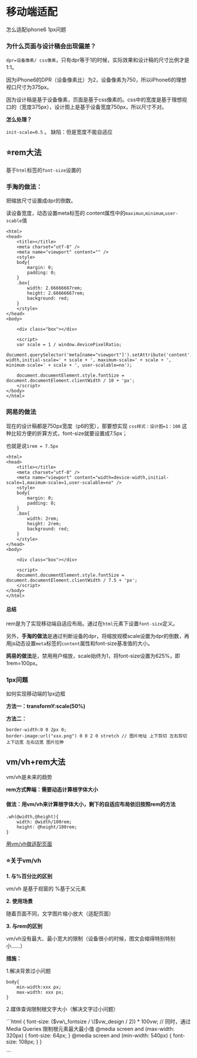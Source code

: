# 移动端适配

怎么适配iphone6 1px问题

### 为什么页面与设计稿会出现偏差？

`dpr=设备像素/ css像素`，只有dpr等于1的时候，实际效果和设计稿的尺寸比例才是1:1。

因为iPhone6的DPR（设备像素比）为2，设备像素为750，所以iPhone6的理想视口尺寸为375px。

因为设计稿是基于设备像素，页面是基于css像素的。css中的宽度是基于理想视口的（宽度375px），设计图上是基于设备宽度750px，所以尺寸不对。

**怎么处理？**

`init-scale=0.5` 。 缺陷：但是宽度不能自适应

## ⭐️rem大法

基于`html`标签的`font-size`设置的

### 手淘的做法：

把缩放尺寸设置成dpr的倒数。

读设备宽度，动态设置meta标签的 content属性中的`maximun`,`minimum`,`user-scable`值

```text
<html>
<head>
    <title></title>
    <meta charset="utf-8" />
    <meta name="viewport" content="" />
    <style>
    body{
        margin: 0;
        padding: 0;
    }
    .box{
        width: 2.66666667rem;
        height: 2.66666667rem;
        background: red;
    }
    </style>
</head>
<body>

    <div class="box"></div>

    <script>
    var scale = 1 / window.devicePixelRatio;
    document.querySelector('meta[name="viewport"]').setAttribute('content','width=device-width,initial-scale=' + scale + ', maximum-scale=' + scale + ', minimum-scale=' + scale + ', user-scalable=no');

    document.documentElement.style.fontSize = document.documentElement.clientWidth / 10 + 'px';
    </script>
</body>
</html>
```

### 网易的做法

现在的设计稿都是750px宽度（p6的宽），那要想实现 `css样式：设计图=1：100` 这种比较方便的折算方式，font-size就要设置成7.5px；

也就是说`1rem = 7.5px`

```text
<html>
<head>
    <title></title>
    <meta charset="utf-8" />
    <meta name="viewport" content="width=device-width,initial-scale=1,maximum-scale=1,user-scalable=no" />
    <style>
    body{
        margin: 0;
        padding: 0;
    }
    .box{
        width: 2rem;
        height: 2rem;
        background: red;
    }
    </style>
</head>
<body>

    <div class="box"></div>

    <script>
    document.documentElement.style.fontSize = document.documentElement.clientWidth / 7.5 + 'px';
    </script>
</body>
</html>
```

#### 总结

rem是为了实现移动端自适应布局。通过在`html`元素下设置`font-size`定义。

另外，**手淘的做法**是通过判断设备的dpr，将缩放规模scale设置为dpr的倒数，再用js动态设置`meta`标签的`content`属性和font-size基准值的大小。

**网易的做法**是，禁用用户缩放，scale始终为1，将font-size设置为625%，即 1rem=100px。

### 1px问题

如何实现移动端的1px边框

**方法一：transformY:scale\(50%\)**

**方法二：**

```text
border-width:0 0 2px 0;
border-image:url("xxx.png") 0 0 2 0 stretch // 图片地址 上下剪切 左右剪切 上下边宽 左右边宽 图片拉伸
```

## vm/vh+rem大法

vm/vh是未来的趋势

**rem方式弊端：需要动态计算根字体大小**

#### 做法：用vm/vh来计算根字体大小，剩下的自适应布局依旧按照rem的方法

```text
.wh(@width,@height){
    width: @width/100rem;
    height: @height/100rem;
}
```

[用vm/vh做适配页面](https://aotu.io/notes/2017/04/28/2017-4-28-CSS-viewport-units/index.html)

### ⭐️关于vm/vh

**1. 与%百分比的区别**

vm/vh 是基于视窗的 %基于父元素

**2. 使用场景**

随着页面不同，文字图片缩小放大（适配页面）

**3. 与rem的区别**

vm/vh没有最大、最小宽大的限制（设备很小的时候，图文会缩得特别特别小……）

**措施：**

1.解决背景过小问题

```text
body{
    min-width:xxx px;
    max-width: xxx px;
}
```

2.媒体查询限制根文字大小（解决文字过小问题）

\`\`\`html { font-size: \($vw\_fontsize / \($vw\_design / 2\)\) \* 100vw; // 同时，通过Media Queries 限制根元素最大最小值 @media screen and \(max-width: 320px\) { font-size: 64px; } @media screen and \(min-width: 540px\) { font-size: 108px; } }

\`\`\`

